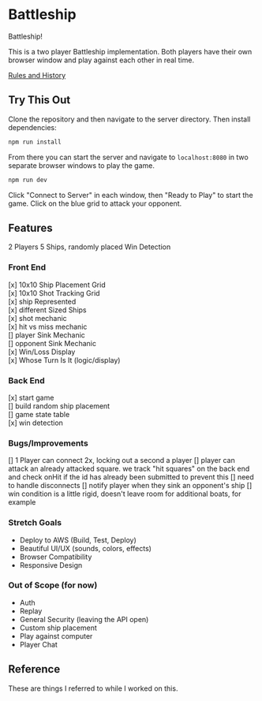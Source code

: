 # Battleship

Battleship!

This is a two player Battleship implementation. Both players have their own browser window and play against each other in real time.

[Rules and History](https://en.wikipedia.org/wiki/Battleship_%28game%29)

## Try This Out

Clone the repository and then navigate to the server directory. Then install dependencies:

```bash
npm run install
```

From there you can start the server and navigate to `localhost:8080` in two separate browser windows to play the game. 

```bash
npm run dev
```

Click "Connect to Server" in each window, then "Ready to Play" to start the game. Click on the blue grid to attack your opponent. 

## Features

2 Players
5 Ships, randomly placed
Win Detection

### Front End

[x] 10x10 Ship Placement Grid  
[x] 10x10 Shot Tracking Grid  
[x] ship Represented  
[x] different Sized Ships  
[x] shot mechanic  
[x] hit vs miss mechanic  
[] player Sink Mechanic  
[] opponent Sink Mechanic  
[x] Win/Loss Display  
[x] Whose Turn Is It (logic/display)  

### Back End

[x] start game  
[] build random ship placement  
[] game state table  
[x] win detection

### Bugs/Improvements

[] 1 Player can connect 2x, locking out a second a player
[] player can attack an already attacked square. we track "hit squares" on the
  back end and check onHit if the id has already been submitted to prevent this
[] need to handle disconnects
[] notify player when they sink an opponent's ship
[] win condition is a little rigid, doesn't leave room for additional boats, for example

### Stretch Goals

* Deploy to AWS (Build, Test, Deploy)
* Beautiful UI/UX (sounds, colors, effects)
* Browser Compatibility
* Responsive Design

### Out of Scope (for now)

* Auth
* Replay
* General Security (leaving the API open)
* Custom ship placement
* Play against computer
* Player Chat

## Reference

These are things I referred to while I worked on this.
